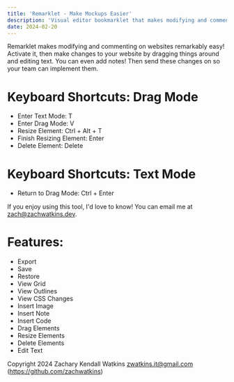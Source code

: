 ```yaml
---
title: 'Remarklet - Make Mockups Easier'
description: 'Visual editor bookmarklet that makes modifying and commenting on web pages remarkably easy!'
date: 2024-02-20
---
```


<script setup>
  import { onMounted } from 'vue';
  onMounted(async () => {
    const main = await import('./src/main.js');
    main.createApp();
  });
</script>

Remarklet makes modifying and commenting on websites remarkably easy! Activate it, then make changes to your website by dragging things around and editing text. You can even add notes! Then send these changes on so your team can implement them.

# Keyboard Shortcuts: Drag Mode

- Enter Text Mode: T
- Enter Drag Mode: V
- Resize Element: Ctrl + Alt + T
- Finish Resizing Element: Enter
- Delete Element: Delete

# Keyboard Shortcuts: Text Mode

- Return to Drag Mode: Ctrl + Enter

If you enjoy using this tool, I'd love to know! You can email me at <a href="mailto:zach@zachwatkins.dev">zach&#64;zachwatkins.dev</a>.

# Features:

- Export
- Save
- Restore
- View Grid
- View Outlines
- View CSS Changes
- Insert Image
- Insert Note
- Insert Code
- Drag Elements
- Resize Elements
- Delete Elements
- Edit Text

Copyright 2024 Zachary Kendall Watkins <zwatkins.it@gmail.com> (https://github.com/zachwatkins)
